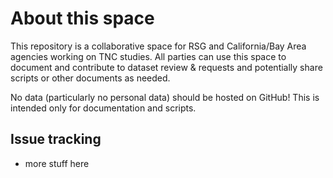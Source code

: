 # About this space

This repository is a collaborative space for RSG and California/Bay Area agencies working on TNC studies. All parties can use this space to document and contribute to dataset review & requests and potentially share scripts or other documents as needed.

No data (particularly no personal data) should be hosted on GitHub! This is intended only for documentation and scripts.

## Issue tracking

- more stuff here
